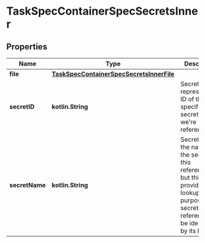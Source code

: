 
# TaskSpecContainerSpecSecretsInner

## Properties
Name | Type | Description | Notes
------------ | ------------- | ------------- | -------------
**file** | [**TaskSpecContainerSpecSecretsInnerFile**](TaskSpecContainerSpecSecretsInnerFile.md) |  |  [optional]
**secretID** | **kotlin.String** | SecretID represents the ID of the specific secret that we&#39;re referencing.  |  [optional]
**secretName** | **kotlin.String** | SecretName is the name of the secret that this references, but this is just provided for lookup/display purposes. The secret in the reference will be identified by its ID.  |  [optional]




